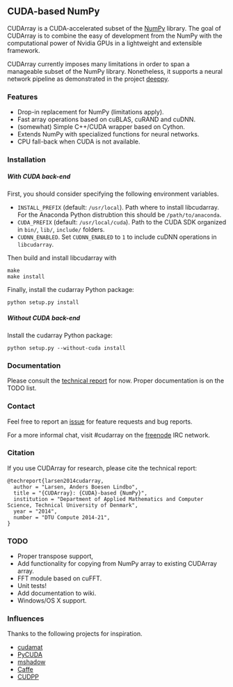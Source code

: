 ## CUDA-based NumPy

CUDArray is a CUDA-accelerated subset of the [NumPy](http://www.numpy.org/) library.
The goal of CUDArray is to combine the easy of development from the NumPy with the computational power of Nvidia GPUs in a lightweight and extensible framework.

CUDArray currently imposes many limitations in order to span a manageable subset of the NumPy library.
Nonetheless, it supports a neural network pipeline as demonstrated in the project [deeppy](http://github.com/andersbll/deeppy/).


### Features
- Drop-in replacement for NumPy (limitations apply).
- Fast array operations based on cuBLAS, cuRAND and cuDNN.
- (somewhat) Simple C++/CUDA wrapper based on Cython.
- Extends NumPy with specialized functions for neural networks.
- CPU fall-back when CUDA is not available.


### Installation
##### With CUDA back-end
First, you should consider specifying the following environment variables.
 - `INSTALL_PREFIX` (default: `/usr/local`). Path where to install libcudarray. For the Anaconda Python distrubtion this should be `/path/to/anaconda`.
 - `CUDA_PREFIX` (default: `/usr/local/cuda`). Path to the CUDA SDK organized in `bin/`, `lib/`, `include/` folders.
 - `CUDNN_ENABLED`. Set `CUDNN_ENABLED` to `1` to include cuDNN operations in `libcudarray`.

Then build and install libcudarray with

    make
    make install

Finally, install the cudarray Python package:

    python setup.py install


##### Without CUDA back-end
Install the cudarray Python package:

    python setup.py --without-cuda install


### Documentation
Please consult the [technical report](http://www2.compute.dtu.dk/~abll/pubs/larsen2014cudarray.pdf) for now.
Proper documentation is on the TODO list.


### Contact
Feel free to report an [issue](http://github.com/andersbll/cudarray/issues) for feature requests and bug reports.

For a more informal chat, visit #cudarray on the [freenode](http://freenode.net/) IRC network.


### Citation
If you use CUDArray for research, please cite the technical report:

    @techreport{larsen2014cudarray,
      author = "Larsen, Anders Boesen Lindbo",
      title = "{CUDArray}: {CUDA}-based {NumPy}",
      institution = "Department of Applied Mathematics and Computer Science, Technical University of Denmark",
      year = "2014",
      number = "DTU Compute 2014-21",
    }


### TODO
- Proper transpose support,
- Add functionality for copying from NumPy array to existing CUDArray array.
- FFT module based on cuFFT.
- Unit tests!
- Add documentation to wiki.
- Windows/OS X support.


### Influences
Thanks to the following projects for inspiration.
 - [cudamat](http://github.com/cudamat/cudamat)
 - [PyCUDA](http://mathema.tician.de/software/pycuda/)
 - [mshadow](http://github.com/tqchen/mshadow/)
 - [Caffe](http://caffe.berkeleyvision.org/)
 - [CUDPP](http://cudpp.github.io/)
